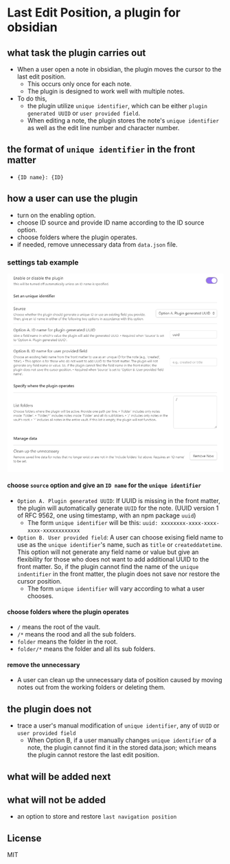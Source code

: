 # Last Edit Position, a plugin for obsidian

## what task the plugin carries out

- When a user open a note in obsidian, the plugin moves the cursor to the last edit position.
  - This occurs only once for each note.
  - The plugin is designed to work well with multiple notes.
- To do this, 
  - the plugin utilize `unique identifier`, which can be either `plugin generated UUID` or `user provided field`.
  - When editing a note, the plugin stores the note's `unique identifier` as well as the edit line number and character number.

## the format of `unique identifier` in the front matter 
- `{ID name}: {ID}`

## how a user can use the plugin

- turn on the enabling option.
- choose ID source and provide ID name according to the ID source option.
- choose folders where the plugin operates.
- if needed, remove unnecessary data from `data.json` file.

### settings tab example
![settings.png](settings.png)

#### choose `source` option and give an `ID name` for the `unique identifier`

- `Option A. Plugin generated UUID`: If UUID is missing in the front matter, the plugin will automatically generate `UUID` for the note. (UUID version 1 of RFC 9562, one using timestamp, with an npm package `uuid`)
  - The form `unique identifier` will be this: `uuid: xxxxxxxx-xxxx-xxxx-xxxx-xxxxxxxxxxxx`
- `Option B. User provided field`: A user can choose exising field name to use as the `unique identifier`'s name, such as `title` or `createddatetime`. This option will not generate any field name or value but give an flexibility for those who does not want to add additional UUID to the front matter. So, if the plugin cannot find the name of the `unique indentifier` in the front matter, the plugin does not save nor restore the cursor position.
  - The form `unique identifier` will vary according to what a user chooses.

#### choose folders where the plugin operates

- `/` means the root of the vault.
- `/*` means the rood and all the sub folders.
- `folder` means the folder in the root.
- `folder/*` means the folder and all its sub folders.

#### remove the unnecessary

- A user can clean up the unnecessary data of position caused by moving notes out from the working folders or deleting them.

## the plugin does not

- trace a user's manual modification of `unique identifier`, any of `UUID` or `user provided field`
  - When Option B, if a user manually changes `unique identifier` of a note, the plugin cannot find it in the stored data.json; which means the plugin cannot restore the last edit position.

## what will be added next


## what will not be added

- an option to store and restore `last navigation position`

## License

MIT

